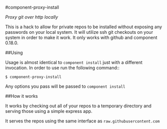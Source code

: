 #component-proxy-install

*Proxy git over http locally*

This is a hack to allow for private repos to be installed without exposing any
passwords on your local system. It will utilize ssh git checkouts on your
system in order to make it work. It only works with github and component 0.18.0.

##Using

Usage is almost identical to `component install` just with a different
invocation. In order to use run the following command::

    $ component-proxy-install

Any options you pass will be passed to `component install`

##How it works

It works by checking out all of your repos to a temporary directory
and serving those using a simple express app.

It serves the repos using the same interface as `raw.githubusercontent.com`
